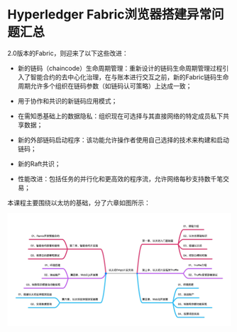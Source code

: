 Hyperledger Fabric浏览器搭建异常问题汇总
==================================================
2.0版本的Fabric，则迎来了以下这些改进：

- 新的链码（chaincode）生命周期管理：重新设计的链码生命周期管理过程引入了智能合约的去中心化治理，在与账本进行交互之前，新的Fabric链码生命周期允许多个组织在链码参数（如链码认可策略）上达成一致；

- 用于协作和共识的新链码应用模式；

- 在需知悉基础上的数据隐私：组织现在可选择与其直接网络的特定成员私下共享数据；

- 新的外部链码启动程序：该功能允许操作者使用自己选择的技术来构建和启动链码；

- 新的Raft共识；

- 性能改进：包括任务的并行化和更高效的程序流，允许网络每秒支持数千笔交易；




本课程主要围绕以太坊的基础，分了六章如图所示：
<div align=center>


![以太坊的基础教程](../images/5e023008af6a7.jpg)
</div>
